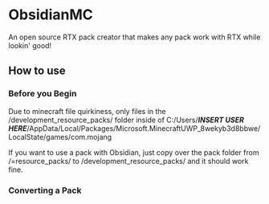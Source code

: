 # ObsidianMC
An open source RTX pack creator that makes any pack work with RTX while lookin' good!
## How to use
### Before you Begin
Due to minecraft file quirkiness, only files in the /development_resource_packs/ folder inside of C:/Users/***INSERT USER HERE***/AppData/Local/Packages/Microsoft.MinecraftUWP_8wekyb3d8bbwe/LocalState/games/com.mojang

If you want to use a pack with Obsidian, just copy over the pack folder from /=resource_packs/ to /development_resource_packs/ and it should work fine.

### Converting a Pack
